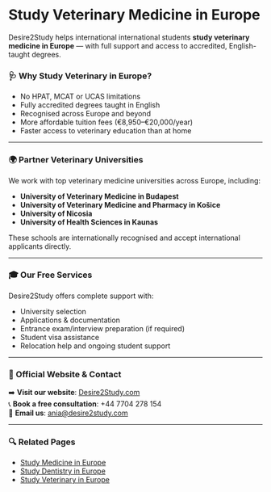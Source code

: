 # Study Veterinary Medicine in Europe

Desire2Study helps international international students **study veterinary medicine in Europe** — with full support and access to accredited, English-taught degrees.

### 🩺 Why Study Veterinary in Europe?

- No HPAT, MCAT or UCAS limitations
- Fully accredited degrees taught in English
- Recognised across Europe and beyond
- More affordable tuition fees (€8,950–€20,000/year)
- Faster access to veterinary education than at home

---

### 🌍 Partner Veterinary Universities

We work with top veterinary medicine universities across Europe, including:

- **University of Veterinary Medicine in Budapest**
- **University of Veterinary Medicine and Pharmacy in Košice**
- **University of Nicosia**
- **University of Health Sciences in Kaunas**

These schools are internationally recognised and accept international applicants directly.

---

### 🎓 Our Free Services

Desire2Study offers complete support with:

- University selection
- Applications & documentation
- Entrance exam/interview preparation (if required)
- Student visa assistance
- Relocation help and ongoing student support

---

### 🔗 Official Website & Contact

➡️ **Visit our website**: [Desire2Study.com](https://desire2study.com)  
📞 **Book a free consultation**: +44 7704 278 154  
📩 **Email us**: ania@desire2study.com

---

### 🔍 Related Pages

- [Study Medicine in Europe](https://study-medicine-in-europe.pages.dev)  
- [Study Dentistry in Europe](https://study-dentistry-in-europe.pages.dev)  
- [Study Veterinary in Europe](https://study-veterinary-in-europe.pages.dev)
